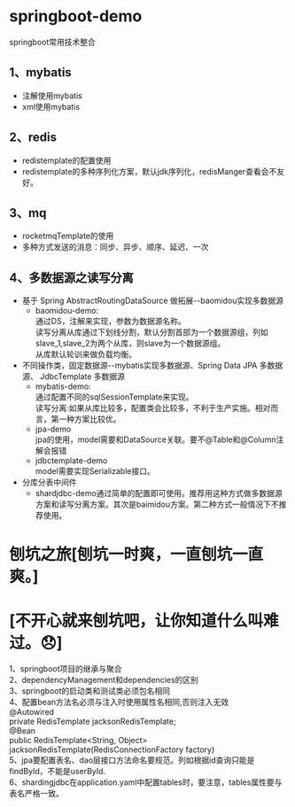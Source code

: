 # springboot-demo
springboot常用技术整合  
## 1、mybatis
* 注解使用mybatis
* xml使用mybatis  
## 2、redis
* redistemplate的配置使用
* redistemplate的多种序列化方案，默认jdk序列化，redisManger查看会不友好。  
## 3、mq  
* rocketmqTemplate的使用
* 多种方式发送的消息：同步、异步、顺序、延迟、一次  
## 4、多数据源之读写分离  
* 基于 Spring AbstractRoutingDataSource 做拓展--baomidou实现多数据源  
  * baomidou-demo:  
    通过DS，注解来实现，参数为数据源名称。  
    读写分离从库通过下划线分割，默认分割首部为一个数据源组，列如slave_1,slave_2为两个从库，则slave为一个数据源组。  
    从库默认轮训来做负载均衡。
* 不同操作类，固定数据源--mybatis实现多数据源、Spring Data JPA 多数据源、 JdbcTemplate 多数据源  
  * mybatis-demo:  
    通过配置不同的sqlSessionTemplate来实现。  
    读写分离:如果从库比较多，配置类会比较多，不利于生产实施。相对而言，第一种方案比较优。  
  * jpa-demo  
    jpa的使用，model需要和DataSource关联。要不@Table和@Column注解会报错  
  * jdbctemplate-demo  
     model需要实现Serializable接口。  
* 分库分表中间件  
  * shardjdbc-demo通过简单的配置即可使用。推荐用这种方式做多数据源方案和读写分离方案。其次是baimidou方案。第二种方式一般情况下不推荐使用。

# 刨坑之旅[刨坑一时爽，一直刨坑一直爽。]  
# [不开心就来刨坑吧，让你知道什么叫难过。😞]  
1、springboot项目的继承与聚合   
2、dependencyManagement和dependencies的区别  
3、springboot的启动类和测试类必须包名相同  
4、配置bean方法名必须与注入时使用属性名相同,否则注入无效  
@Autowired  
    private RedisTemplate jacksonRedisTemplate;  
@Bean  
    public RedisTemplate<String, Object> jacksonRedisTemplate(RedisConnectionFactory factory)  
5、jpa要配置表名、dao层接口方法命名要规范。列如根据id查询只能是findById，不能是userById.  
6、shardingjdbc在application.yaml中配置tables时，要注意，tables属性要与表名严格一致。